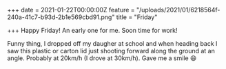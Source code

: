 +++
date = 2021-01-22T00:00:00Z
feature = "/uploads/2021/01/6218564f-240a-41c7-b93d-2b1e569cbd91.png"
title = "Friday"

+++
Happy Friday! An early one for me. Soon time for work!

Funny thing, I dropped off my daugher at school and when heading back I saw this plastic or carton lid just shooting forward along the ground at an angle. Probably at 20km/h (I drove at 30km/h). Gave me a smile 😄